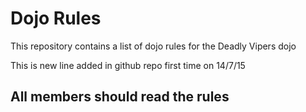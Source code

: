 Dojo Rules
==========

This repository contains a list of dojo rules for the Deadly Vipers dojo


This is new line added in github repo first time on 14/7/15

## All members should read the rules

